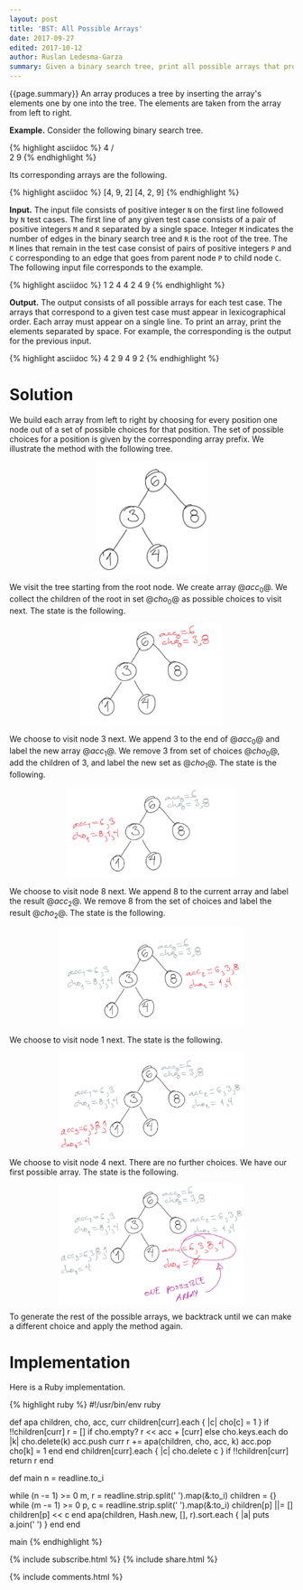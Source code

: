 ```yaml
---
layout: post
title: 'BST: All Possible Arrays'
date: 2017-09-27
edited: 2017-10-12
author: Ruslan Ledesma-Garza
summary: Given a binary search tree, print all possible arrays that produce the tree.
---
```


{{page.summary}}
An array produces a tree by inserting the array's elements one
by one into the tree.  The elements are taken from the array from left
to right.

**Example.**
Consider the following binary search tree.

{% highlight asciidoc %}
   4
  / \
 2   9
{% endhighlight %}

Its corresponding arrays are the following.

{% highlight asciidoc %}
[4, 9, 2]
[4, 2, 9]
{% endhighlight %}

**Input.**
The input file consists of positive integer `N` on the first line followed by `N` test cases.  The first line of any given test case consists of a pair of positive integers `M` and `R` separated by a single space.  Integer `M` indicates the number of edges in the binary search tree and `R` is the root of the tree.  The `M` lines that remain in the test case consist of pairs of positive integers `P` and `C` corresponding to an edge that goes from parent node `P` to child node `C`.  The following input file corresponds to the example.

{% highlight asciidoc %}
1
2 4
4 2
4 9
{% endhighlight %}

**Output.**
The output consists of all possible arrays for each test case.  The arrays that correspond to a given test case must appear in lexicographical order.  Each array must appear on a single line.  To print an array, print the elements separated by space.  For example, the corresponding is the output for the previous input.

{% highlight asciidoc %}
4 2 9
4 9 2
{% endhighlight %}

# Solution

We build each array from left to right by choosing for every position
one node out of a set of possible choices for that position.  The set
of possible choices for a position is given by the corresponding array
prefix.  We illustrate the method with the following tree.

<img src="/assets/2017.09.27.example.png" style="width: 40%; display: block; margin-left: auto;
margin-right: auto;">

We visit the tree starting from the root node.  We create array
$@acc_0@$.  We collect the children of the root in set $@cho_0@$ as
possible choices to visit next.  The state is the following.

<img src="/assets/2017.09.27.step-0.png" style="width: 50%; display: block; margin-left: auto;
margin-right: auto;">

We choose to visit node 3 next.  We append 3 to the end of $@acc_0@$
and label the new array $@acc_1@$.  We remove 3 from set of
choices $@cho_0@$, add the children of 3, and label the new set as
$@cho_1@$.  The state is the following.

<img src="/assets/2017.09.27.step-1.png" style="width: 60%; display: block; margin-left: auto;
margin-right: auto;">

We choose to visit node 8 next.  We append 8 to the current array and
label the result $@acc_2@$.  We remove 8 from the set of choices and
label the result $@cho_2@$.  The state is the following.

<img src="/assets/2017.09.27.step-2.png" style="width: 65%; display: block; margin-left: auto;
margin-right: auto;">

We choose to visit node 1 next.  The state is the following.

<img src="/assets/2017.09.27.step-3.png" style="width: 65%; display: block; margin-left: auto;
margin-right: auto;">

We choose to visit node 4 next.  There are no further choices.  We
have our first possible array.  The state is the following.

<img src="/assets/2017.09.27.step-4.png" style="width: 65%; display: block; margin-left: auto;
margin-right: auto;">

To generate the rest of the possible arrays, we backtrack until we can
make a different choice and apply the method again.

# Implementation

Here is a Ruby implementation.

{% highlight ruby %}
#!/usr/bin/env ruby

def apa children, cho, acc, curr
  children[curr].each { |c| cho[c] = 1 } if !!children[curr]
  r = []
  if cho.empty?
    r << acc + [curr]
  else
    cho.keys.each do |k|
      cho.delete(k)
      acc.push curr
      r += apa(children, cho, acc, k)
      acc.pop
      cho[k] = 1
    end
  end
  children[curr].each { |c| cho.delete c } if !!children[curr]
  return r
end
        

def main
  n = readline.to_i

  while (n -= 1) >= 0
    m, r = readline.strip.split(' ').map(&:to_i)
    children = {}
    while (m -= 1) >= 0
      p, c = readline.strip.split(' ').map(&:to_i)
      children[p] ||= []
      children[p] << c
    end
    apa(children, Hash.new, [], r).sort.each { |a| puts a.join(' ') }
  end
end

main
{% endhighlight %}

{% include subscribe.html %}
{% include share.html %}

{% include comments.html %}
